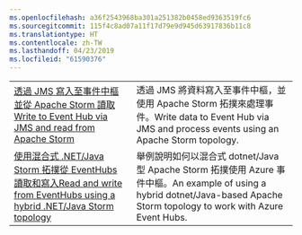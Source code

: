```yaml
---
ms.openlocfilehash: a36f2543968ba301a251382b0458ed9363519fc6
ms.sourcegitcommit: 115f4c8ad07a11f17d79e9d945d63917836b11c8
ms.translationtype: HT
ms.contentlocale: zh-TW
ms.lasthandoff: 04/23/2019
ms.locfileid: "61590376"
---
```

|  |  |
|---------|---------|
| <span data-ttu-id="16fae-101">[透過 JMS 寫入至事件中樞並從 Apache Storm 讀取][1]</span><span class="sxs-lookup"><span data-stu-id="16fae-101">[Write to Event Hub via JMS and read from Apache Storm][1]</span></span> | <span data-ttu-id="16fae-102">透過 JMS 將資料寫入至事件中樞，並使用 Apache Storm 拓撲來處理事件。</span><span class="sxs-lookup"><span data-stu-id="16fae-102">Write data to Event Hub via JMS and process events using an Apache Storm topology.</span></span> 
| <span data-ttu-id="16fae-103">[使用混合式 .NET/Java Storm 拓撲從 EventHubs 讀取和寫入][2]</span><span class="sxs-lookup"><span data-stu-id="16fae-103">[Read and write from EventHubs using a hybrid .NET/Java Storm topology][2]</span></span> | <span data-ttu-id="16fae-104">舉例說明如何以混合式 dotnet/Java 型 Apache Storm 拓撲使用 Azure 事件中樞。</span><span class="sxs-lookup"><span data-stu-id="16fae-104">An example of using a hybrid dotnet/Java-based Apache Storm topology to work with Azure Event Hubs.</span></span>

[1]: https://azure.microsoft.com/resources/samples/event-hubs-java-storm-sender-jms-receiver/
[2]: https://azure.microsoft.com/resources/samples/hdinsight-dotnet-java-storm-eventhub/
